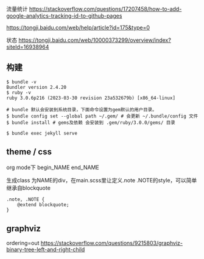 
流量统计
https://stackoverflow.com/questions/17207458/how-to-add-google-analytics-tracking-id-to-github-pages

https://tongji.baidu.com/web/help/article?id=175&type=0

状态
https://tongji.baidu.com/web/10000373299/overview/index?siteId=16938964


## 构建
```
$ bundle -v
Bundler version 2.4.20
$ ruby -v
ruby 3.0.6p216 (2023-03-30 revision 23a532679b) [x86_64-linux]

# bundle 默认会安装到系统目录，下面命令设置为gem默认的用户目录。
$ bundle config set --global path ~/.gem/ # 会更新 ~/.bundle/config 文件
$ bundle install # gems及依赖 会安装到 .gem/ruby/3.0.0/gems/ 目录

$ bundle exec jekyll serve
```
## theme / css
org mode下
begin_NAME end_NAME

生成class 为NAME的div，在main.scss里让定义.note .NOTE的style，可以简单继承自blockquote
```
.note, .NOTE {
    @extend blockquote;
}
```

## graphviz
ordering=out https://stackoverflow.com/questions/9215803/graphviz-binary-tree-left-and-right-child
